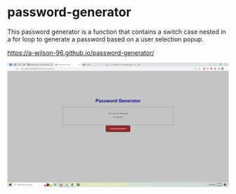 # password-generator

This password generator is a function that contains a switch case nested in a for loop to generate a password based on a user selection popup.

https://a-wilson-96.github.io/password-generator/

![Screenshot of working site](./assets/password%20generator.png?raw=true "Screenshot of working site")